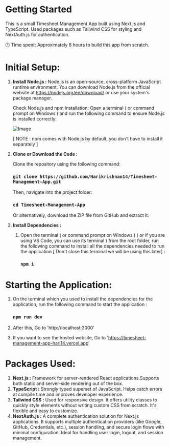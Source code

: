 # Getting Started

This is a small Timesheet Management App built using Next.js and TypeScript.
Used packages such as Tailwind CSS for styling and NextAuth.js for authentication.

🕒 Time spent: Approximately 8 hours to build this app from scratch.

# Initial Setup:

1. **Install Node.js :** Node.js is an open-source, cross-platform JavaScript runtime environment. You can download Node.js from the official website at https://nodejs.org/en/download/ or use your system's package manager.

   Check Node.js and npm Installation:
   Open a terminal ( or command prompt on Windows ) and run the following command to ensure Node.js is installed correctly:

   ![Image](https://github.com/user-attachments/assets/5b6a1362-a3a7-4997-a2ef-9d83be414541)

   [ NOTE : npm comes with Node.js by default, you don't have to install it separately ]

2. **Clone or Download the Code :**

   Clone the repository using the following command:
   ### `git clone https://github.com/Harikrishnan14/Timesheet-Management-App.git`

   Then, navigate into the project folder:
   ### `cd Timesheet-Management-App`

   Or alternatively, download the ZIP file from GitHub and extract it.

5. **Install Dependencies :**
   1. Open the terminal ( or command prompt on Windows ) ( or if you are using VS Code, you can use its terminal ) from the root folder, run the following command to install all the dependencies needed to run the application [ Don't close this terminal we will be using this later] :
      ### `npm i`
      
# Starting the Application:

1. On the terminal which you used to install the dependencies for the application, run the following command to start the application :
   ### `npm run dev`
   
2. After this, Go to 'http://localhost:3000'
3. If you want to see the hosted website, Go to 'https://timesheet-management-app-hari14.vercel.app'

# Packages Used:

1.  **Next.js :** Framework for server-rendered React applications.Supports both static and server-side rendering out of the box.
2.  **TypeScript  :** Strongly typed superset of JavaScript. Helps catch errors at compile time and improves developer experience.
3. **Tailwind CSS :** Used for responsive design. It offers utility classes to quickly style elements without writing custom CSS from scratch. It's flexible and easy to customize.
4.  **NextAuth.js :** A complete authentication solution for Next.js applications. It supports multiple authentication providers (like Google, GitHub, Credentials, etc.), session handling, and secure login flows with minimal configuration. Ideal for handling user login, logout, and session management.

